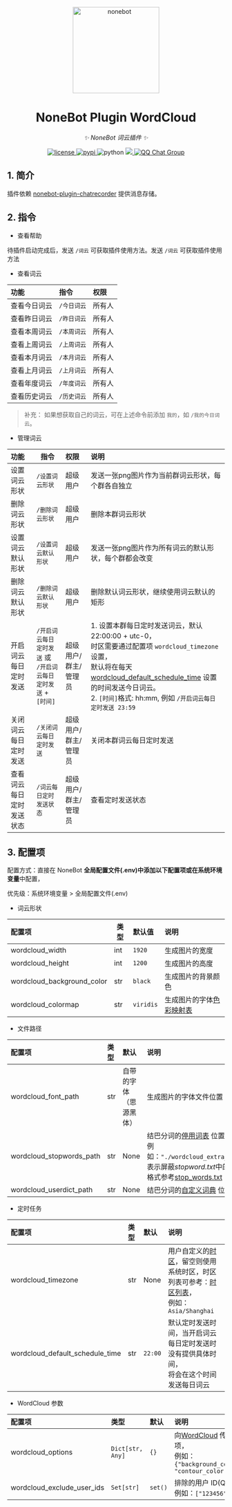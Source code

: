 <!-- markdownlint-disable MD033 MD036 MD041 -->

<p align="center">
  <a href="https://v2.nonebot.dev/"><img src="https://v2.nonebot.dev/logo.png" width="200" height="200" alt="nonebot"></a>
</p>

<div align="center">

# NoneBot Plugin WordCloud

_✨ NoneBot 词云插件 ✨_

</div>

<p align="center">
  <a href="https://raw.githubusercontent.com/he0119/nonebot-plugin-wordcloud/main/LICENSE">
    <img src="https://img.shields.io/github/license/he0119/nonebot-plugin-wordcloud.svg" alt="license">
  </a>
  <a href="https://pypi.python.org/pypi/nonebot-plugin-wordcloud">
    <img src="https://img.shields.io/pypi/v/nonebot-plugin-wordcloud.svg" alt="pypi">
  </a>
  <img src="https://img.shields.io/badge/python-3.8+-blue.svg" alt="python">
  <a href="https://codecov.io/gh/he0119/nonebot-plugin-wordcloud">
    <img src="https://codecov.io/gh/he0119/nonebot-plugin-wordcloud/branch/main/graph/badge.svg?token=e2ECtMI91C"/>
  </a>
  <a href="https://jq.qq.com/?_wv=1027&k=7zQUpiGp">
    <img src="https://img.shields.io/badge/QQ%E7%BE%A4-730374631-orange?style=flat-square" alt="QQ Chat Group">
  </a>
</p>

## 1. 简介

插件依赖 [nonebot-plugin-chatrecorder](https://github.com/MeetWq/nonebot-plugin-chatrecorder) 提供消息存储。

## 2. 指令

- 查看帮助

待插件启动完成后，发送 `/词云` 可获取插件使用方法。发送 `/词云` 可获取插件使用方法

- 查看词云

| 功能         | 指令        | 权限   |
| :----------- | :---------- | :----- |
| 查看今日词云 | `/今日词云` | 所有人 |
| 查看昨日词云 | `/昨日词云` | 所有人 |
| 查看本周词云 | `/本周词云` | 所有人 |
| 查看上周词云 | `/上周词云` | 所有人 |
| 查看本月词云 | `/本月词云` | 所有人 |
| 查看上月词云 | `/上月词云` | 所有人 |
| 查看年度词云 | `/年度词云` | 所有人 |
| 查看历史词云 | `/历史词云` | 所有人 |

> 补充： 如果想获取自己的词云，可在上述命令前添加 `我的`，如 `/我的今日词云`。

- 管理词云

| 功能                     | 指令                                                               | 权限                 | 说明                                                                                                                                                                                                                                                                                   |
| :----------------------- | ------------------------------------------------------------------ | :------------------- | :------------------------------------------------------------------------------------------------------------------------------------------------------------------------------------------------------------------------------------------------------------------------------------- |
| 设置词云形状             | `/设置词云形状`                                                    | 超级用户             | 发送一张png图片作为当前群词云形状，每个群各自独立                                                                                                                                                                                                                                      |
| 删除词云形状             | `/删除词云形状`                                                    | 超级用户             | 删除本群词云形状                                                                                                                                                                                                                                                                       |
| 设置词云默认形状         | `/设置词云默认形状`                                                | 超级用户             | 发送一张png图片作为所有词云的默认形状，每个群都会改变                                                                                                                                                                                                                                  |
| 删除词云默认形状         | `/删除词云默认形状`                                                | 超级用户             | 删除默认词云形状，继续使用词云默认的矩形                                                                                                                                                                                                                                               |
| 开启词云每日定时发送     | `/开启词云每日定时发送` 或<br />`/开启词云每日定时发送` + `[时间]` | 超级用户/群主/管理员 | 1. 设置本群每日定时发送词云，默认22:00:00 + utc-0，<br />时区需要通过配置项 `wordcloud_timezone `设置，<br />默认将在每天 [wordcloud_default_schedule_time](#wordcloud_default_schedule_time) 设置的时间发送今日词云。<br />2. `[时间]`格式: hh:mm, 例如 `/开启词云每日定时发送 23:59` |
| 关闭词云每日定时发送     | `/关闭词云每日定时发送`                                            | 超级用户/群主/管理员 | 关闭本群词云每日定时发送                                                                                                                                                                                                                                                               |
| 查看词云每日定时发送状态 | `/词云每日定时发送状态`                                            | 超级用户/群主/管理员 | 查看定时发送状态                                                                                                                                                                                                                                                                       |

## 3. 配置项

配置方式：直接在 NoneBot **全局配置文件(.env)**中添加以下配置项或在**系统环境变量**中配置，

优先级：系统环境变量 > 全局配置文件(.env)

- 词云形状

| 配置项                     | 类型 | 默认值    | 说明                                                                                      |
| :------------------------- | ---- | :-------- | :---------------------------------------------------------------------------------------- |
| wordcloud_width            | int  | `1920`    | 生成图片的宽度                                                                            |
| wordcloud_height           | int  | `1200`    | 生成图片的高度                                                                            |
| wordcloud_background_color | str  | `black`   | 生成图片的背景颜色                                                                        |
| wordcloud_colormap         | str  | `viridis` | 生成图片的字体[色彩映射表](https://matplotlib.org/stable/tutorials/colors/colormaps.html) |

- 文件路径

| 配置项                   | 类型 | 默认                   | 说明                                                                                                                                                                                                                                                                                                                                                                        |
| :----------------------- | :--- | :--------------------- | :-------------------------------------------------------------------------------------------------------------------------------------------------------------------------------------------------------------------------------------------------------------------------------------------------------------------------------------------------------------------------- |
| wordcloud_font_path      | str  | 自带的字体（思源黑体） | 生成图片的字体文件位置                                                                                                                                                                                                                                                                                                                                                      |
| wordcloud_stopwords_path | str  | None                   | 结巴分词的[停用词表](https://github.com/fxsjy/jieba#%E5%9F%BA%E4%BA%8E-tf-idf-%E7%AE%97%E6%B3%95%E7%9A%84%E5%85%B3%E9%94%AE%E8%AF%8D%E6%8A%BD%E5%8F%96) 位置, 用来屏蔽某些词语<br />例如：`"./wordcloud_extra_dict/stopword.txt"`<br />表示屏蔽*stopword.txt*中的词语，<br />格式参考[stop_words.txt](https://github.com/fxsjy/jieba/blob/master/extra_dict/stop_words.txt) |
| wordcloud_userdict_path  | str  | None                   | 结巴分词的[自定义词典](https://github.com/fxsjy/jieba#%E8%BD%BD%E5%85%A5%E8%AF%8D%E5%85%B8) 位置                                                                                                                                                                                                                                                                            |

- 定时任务

| 配置项                          | 类型 | 默认    | 说明                                                                                                                                                                                      |
| :------------------------------ | :--- | :------ | :---------------------------------------------------------------------------------------------------------------------------------------------------------------------------------------- |
| wordcloud_timezone              | str  | None    | 用户自定义的[时区](https://docs.python.org/zh-cn/3/library/zoneinfo.html)，留空则使用系统时区，时区列表可参考：[时区列表](https://timezonedb.com/time-zones)，<br />例如：`Asia/Shanghai` |
| wordcloud_default_schedule_time | str  | `22:00` | 默认定时发送时间，当开启词云每日定时发送时没有提供具体时间，<br />将会在这个时间发送每日词云                                                                                              |

- WordCloud 参数

| 配置项                     | 类型             | 默认    | 说明                                                                                                                                                                                                                                                                         |
| :------------------------- | :--------------- | :------ | :--------------------------------------------------------------------------------------------------------------------------------------------------------------------------------------------------------------------------------------------------------------------------- |
| wordcloud_options          | `Dict[str, Any]` | `{}`    | 向[WordCloud](https://amueller.github.io/word_cloud/generated/wordcloud.WordCloud.html#wordcloud.WordCloud) 传递的参数。拥有最高优先级，将会覆盖以上词云的配置项，<br />例如：`{"background_color":"black","max_words":2000,"contour_width":3, "contour_color":"steelblue"}` |
| wordcloud_exclude_user_ids | `Set[str]`       | `set()` | 排除的用户 ID(QQ号) 列表（全局，不区分平台），<br />例如：`["123456","456789"]`                                                                                                                                                                                              |
